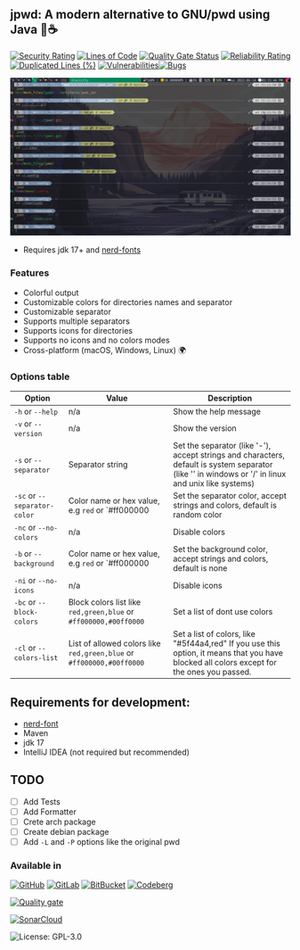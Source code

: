 ## jpwd: A modern alternative to GNU/pwd using Java 🥰☕

[![Security Rating](https://sonarcloud.io/api/project_badges/measure?project=Anas-Elgarhy_jpwd&metric=security_rating)](https://sonarcloud.io/summary/new_code?id=Anas-Elgarhy_jpwd)
[![Lines of Code](https://sonarcloud.io/api/project_badges/measure?project=Anas-Elgarhy_jpwd&metric=ncloc)](https://sonarcloud.io/summary/new_code?id=Anas-Elgarhy_jpwd)
[![Quality Gate Status](https://sonarcloud.io/api/project_badges/measure?project=Anas-Elgarhy_jpwd&metric=alert_status)](https://sonarcloud.io/summary/new_code?id=Anas-Elgarhy_jpwd)
[![Reliability Rating](https://sonarcloud.io/api/project_badges/measure?project=Anas-Elgarhy_jpwd&metric=reliability_rating)](https://sonarcloud.io/summary/new_code?id=Anas-Elgarhy_jpwd)
[![Duplicated Lines (%)](https://sonarcloud.io/api/project_badges/measure?project=Anas-Elgarhy_jpwd&metric=duplicated_lines_density)](https://sonarcloud.io/summary/new_code?id=Anas-Elgarhy_jpwd)
[![Vulnerabilities](https://sonarcloud.io/api/project_badges/measure?project=Anas-Elgarhy_jpwd&metric=vulnerabilities)](https://sonarcloud.io/summary/new_code?id=Anas-Elgarhy_jpwd)[![Bugs](https://sonarcloud.io/api/project_badges/measure?project=Anas-Elgarhy_jpwd&metric=bugs)](https://sonarcloud.io/summary/new_code?id=Anas-Elgarhy_jpwd)

![jpwd screenshot](./screenshots/0.0.1.png "jpwd")

- Requires jdk 17+ and [nerd-fonts](https://www.nerdfonts.com)

### Features
- Colorful output
- Customizable colors for directories names and separator
- Customizable separator
- Supports multiple separators
- Supports icons for directories
- Supports no icons and no colors modes
- Cross-platform (macOS, Windows, Linux) 🌍

### Options table
| Option                       | Value                                                                 | Description                                                                                                                                          |
|------------------------------|-----------------------------------------------------------------------|------------------------------------------------------------------------------------------------------------------------------------------------------|
 | `-h` or `--help`             | n/a                                                                   | Show the help message                                                                                                                                |
| `-v` or `--version`          | n/a                                                                   | Show the version                                                                                                                                     |
 | `-s` or `--separator`        | Separator string                                                      | Set the separator (like '-'), accept strings and characters, default is system separator (like '\' in windows or '/' in linux and unix like systems) |
 | `-sc` or `--separator-color` | Color name or hex value, e.g `red` or `#ff000000                      | Set the separator color, accept strings and colors, default is random color                                                                          |
 | `-nc` or `--no-colors`       | n/a                                                                   | Disable colors                                                                                                                                       |
 | `-b` or `--background`       | Color name or hex value, e.g `red` or `#ff000000                      | Set the background color, accept strings and colors, default is none                                                                                 |
 | `-ni` or `--no-icons`        | n/a                                                                   | Disable icons                                                                                                                                        |
 | `-bc` or `--block-colors`    | Block colors list like `red,green,blue` or `#ff000000,#00ff0000`      | Set a list of dont use colors                                                                                                                        |
 | `-cl` or `--colors-list`     | List of allowed colors like `red,green,blue` or `#ff000000,#00ff0000` | Set a list of colors, like "#5f44a4,red" If you use this option, it means that you have blocked all colors except for the ones you passed.           |

## Requirements for development:
- [nerd-font](https://www.nerdfonts.com)
- Maven
- jdk 17
- IntelliJ IDEA (not required but recommended)

## TODO
- [ ] Add Tests
- [ ] Add Formatter
- [ ] Crete arch package
- [ ] Create debian package
- [ ] Add `-L` and `-P` options like the original pwd

### Available in 

[![GitHub](https://img.shields.io/badge/GitHub-Main%20repo-brightgreen?style=for-the-badge&logo=GitHub)](https://github.com/Anas-Elgarhy/jpwd)
[![GitLab](https://img.shields.io/badge/GitLab-Mirror%20repo-brightgreen?style=for-the-badge&logo=GitLab)](https://gitlab.com/java-utils1/jpwd)
[![BitBucket](https://img.shields.io/badge/BitBucket-Mirror%20repo-brightgreen?style=for-the-badge&logo=BitBucket)](https://bitbucket.org/anas_elgarhy/jpwd)
[![Codeberg](https://img.shields.io/badge/Codeberg-Mirror%20repo-brightgreen?style=for-the-badge&logo=Codeberg)](https://codeberg.org/java-utils/jpwd)


[![Quality gate](https://sonarcloud.io/api/project_badges/quality_gate?project=Anas-Elgarhy_jpwd)](https://sonarcloud.io/summary/new_code?id=Anas-Elgarhy_jpwd)


[![SonarCloud](https://sonarcloud.io/images/project_badges/sonarcloud-black.svg)](https://sonarcloud.io/summary/new_code?id=Anas-Elgarhy_jpwd)

![License: GPL-3.0](https://img.shields.io/badge/License-GPL%203.0-blue.svg)